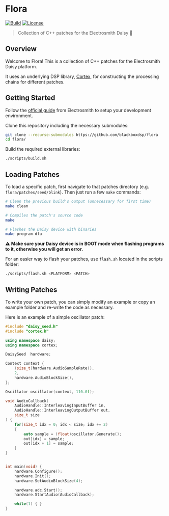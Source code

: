 # Flora

[![Build](https://github.com/blackboxdsp/flora/actions/workflows/ci.build.yml/badge.svg)](https://github.com/blackboxdsp/flora/actions/workflows/ci.build.yml)
[![License](https://img.shields.io/badge/License-MIT-yellow)](https://github.com/blackboxdsp/cortex/blob/develop/LICENSE)

> Collection of C++ patches for the Electrosmith Daisy 🌱

## Overview

Welcome to Flora! This is a collection of C++ patches for the Electrosmith Daisy platform.

It uses an underlying DSP library, [Cortex](https://github.com/blackboxdsp/cortex), for constructing
the processing chains for different patches.

## Getting Started

Follow the [official guide](https://github.com/electro-smith/DaisyWiki/wiki/1.-Setting-Up-Your-Development-Environment) from Electrosmith
to setup your development environment.

Clone this repository including the necessary submodules:
```bash
git clone --recurse-submodules https://github.com/blackboxdsp/flora
cd flora/
```

Build the required external libraries:
```bash
./scripts/build.sh
```

## Loading Patches

To load a specific patch, first navigate to that patches directory (e.g. `flora/patches/seed/blink`). Then just run a few `make` commands:
```bash 
# Clean the previous build's output (unnecessary for first time)
make clean

# Compiles the patch's source code
make

# Flashes the Daisy device with binaries
make program-dfu
```

:warning: **Make sure your Daisy device is in BOOT mode when flashing programs to it, otherwise you will get an error.**

For an easier way to flash your patches, use `flash.sh` located in the scripts folder:
```bash
./scripts/flash.sh <PLATFORM> <PATCH>
```

## Writing Patches

To write your own patch, you can simply modify an example or copy an example folder and re-write the code as necessary.

Here is an example of a simple oscillator patch:
```c++
#include "daisy_seed.h"
#include "cortex.h"

using namespace daisy;
using namespace cortex;

DaisySeed  hardware;

Context context {
    (size_t)hardware.AudioSampleRate(),
    2,
    hardware.AudioBlockSize(),
};

Oscillator oscillator(context, 110.0f);

void AudioCallback(
    AudioHandle::InterleavingInputBuffer in,
    AudioHandle::InterleavingOutputBuffer out,
    size_t size
) {
    for(size_t idx = 0; idx < size; idx += 2)
    {
        auto sample = (float)oscillator.Generate();
        out[idx] = sample;
        out[idx + 1] = sample;
    }
}


int main(void) {
    hardware.Configure();
    hardware.Init();
    hardware.SetAudioBlockSize(4);

    hardware.adc.Start();
    hardware.StartAudio(AudioCallback);

    while(1) { }
}
```
